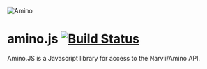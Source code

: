 ![Amino](https://pm1.narvii.com/6354/a293fd6d1f40df3bdd0a1211ad395fcfc1fd0def_hq.jpg)
# amino.js [![Build Status](https://travis-ci.org/moelrobi/Amino.JS.svg?branch=master)](https://travis-ci.org/moelrobi/Amino.JS)

Amino.JS is a Javascript library for access to the Narvii/Amino API.